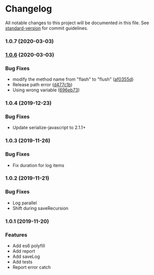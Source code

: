 # Changelog

All notable changes to this project will be documented in this file. See [standard-version](https://github.com/conventional-changelog/standard-version) for commit guidelines.

### 1.0.7 (2020-03-03)

### [1.0.6](https://github.com/Meituan-Dianping/Logan/compare/v1.0.0...v1.0.6) (2020-03-03)


### Bug Fixes

* modify the method name  from "flash" to "flush" ([af0355d](https://github.com/Meituan-Dianping/Logan/commit/af0355da37abe91e208ab874457fb6b1019314ab))
* Release path error ([d477c1b](https://github.com/Meituan-Dianping/Logan/commit/d477c1b2136e884093e32f4a5e0d3800e2183c18))
* Using wrong variable ([696eb73](https://github.com/Meituan-Dianping/Logan/commit/696eb7340d2cf907f608e4ee30aedf4b6a1cc047))

### 1.0.4 (2019-12-23)


### Bug Fixes

* Update serialize-javascript to 2.1.1+

### 1.0.3 (2019-11-26)

### Bug Fixes

* Fix duration for log items


### 1.0.2 (2019-11-21)

### Bug Fixes

* Log parallel
* Shift during saveRecursion


### 1.0.1 (2019-11-20)

### Features

* Add es6 polyfill
* Add report
* Add saveLog
* Add tests
* Report error catch
